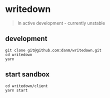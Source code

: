 # writedown
> In active development - currently unstable

## development
`git clone git@github.com:danm/writedown.git`  
`cd writedown`  
`yarn`  

## start sandbox
`cd writedown/client`  
`yarn start`  